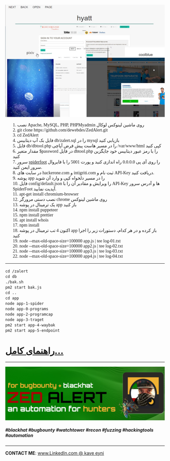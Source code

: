<img src='https://github.com/dewebdes/ZedAlert/blob/main/image/poster1.jpeg' />
<ul style='font-family:tahoma;list-style:none;'>
<li>1.	نصب Apache, MySQL, PHP, PHPMyadmin روی ماشین لینوکس لوکال</li>
<li>2.	git clone https://github.com/dewebdes/ZedAlert.git</li>
<li>3.	cd ZedAlert</li>
<li>4.	فایل بک آپ دیتابیس db/zalert.sql را در mysql بازیابی کنید</li>
<li>5.	فایل db/dbtool.php را در مسیر هاست پیش فرض آپاچی /var/www/html کپی کنید</li>
<li>6.	مقدار متغیر $password در فایل dbtool.php را با رمز عبور دیتابیس خود جایگزین کنید</li>
<li>7.	سرور <a href='https://www.linkedin.com/pulse/%25DA%25A9%25D8%25A7%25D8%25B1%25D8%25A8%25D8%25B1%25D8%25AF-%25D9%2587%25D9%2588%25D8%25B4%25D9%2585%25D9%2586%25D8%25AF-%25D9%2585%25D9%2586%25D8%25A7%25D8%25A8%25D8%25B9-%25D8%25A2%25D8%25B2%25D8%25A7%25D8%25AF-%25D8%25AF%25D8%25B1-%25D8%25B9%25D9%2585%25D9%2584%25DB%258C%25D8%25A7%25D8%25AA-%25D8%25B3%25D8%25A7%25DB%258C%25D8%25A8%25D8%25B1%25DB%258C-kave-eyni/?trackingId=7isrlOWETXu7XvyqarDyCQ%3D%3D'>spiderfoot</a> را روی آی پی 0.0.0.0 راه اندازی کنید و پورت 5001 را با فایروال سرور ایمن کنید.</li>
<li>8.	در سایت های hackerone.com و intigriti.com ثبت نام و API-Key دریافت کنید.</li>
<li>9.	پوشه app را در مسیر دلخواه کپی و وارد آن شوید</li>
<li>10.	فایل config/default.json را ویرایش و مقادیر آن را با API-Key ها و آدرس سرور SpiderFoot آپدیت نمایید.</li>
<li>11.	apt-get install chromium-browser</li>
<li>12.	نصب دستی مرورگر chrome روی ماشین لینوکس</li>
<li>13.	یک ترمینال در پوشه app باز کنید</li>
<li>14.	npm install puppeteer</li>
<li>15.	npm install prettier</li>
<li>16.	apt install whois</li>
<li>17.	npm install</li>
<li>18.	اکنون 4 تب ترمینال در پوشه app باز کرده و در هر کدام، دستورات زیر را اجرا کنید </li>
<li>19.	node --max-old-space-size=100000 app.js | tee log-01.txt</li>
<li>20.	node --max-old-space-size=100000 app2.js | tee log-02.txt</li>
<li>21.	node --max-old-space-size=100000 app3.js | tee log-03.txt</li>
<li>22.	node --max-old-space-size=100000 app4.js | tee log-04.txt</li>
</ul>
<hr>
<code>cd /zalert
cd db
./bak.sh
pm2 start bak.js
cd ..
cd app
node app-1-spider
node app-0-programs
node app-2-programcap
node app-3-traget
pm2 start app-4-waybak
pm2 start app-5-endpoint</code>
<h1><a href='https://www.linkedin.com/posts/eyni-kave_aevaewaecaetaeuaex-aepaesaewaetaepaebahyaewaeu-activity-7225984502030872576-2k-S?utm_source=share&utm_medium=member_desktop'>راهنمای کامل...</a></h1>
<hr>
<img src='https://github.com/dewebdes/ZedAlert/blob/main/image/banner-cropped.jpg' />
<h5>#blackhat #bugbounty #watchtower #recon #fuzzing #hackingtools #automation</h5>
<hr>
<p>
  <strong>CONTACT ME</strong>: <a href="https://www.linkedin.com/in/eyni-kave/" title="kave eyni">www.LinkedIn.com @ kave eyni</a>
</p>
